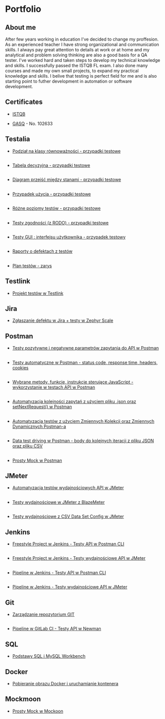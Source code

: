 # Portfolio

## About me
After few years working in education I've decided to change my proffesion. As an experienced teacher I have strong organizational and communication skills. I always pay great attention to details at work or at home and my analytical and problem solving thinking are also a good basis for a QA tester. I've worked hard and taken steps to develop my technical knowledge and skills. I successfully passed the ISTQB FL exam. I also done many courses and made my own small projects, to expand my practical knowledge and skills. I belive that testing is perfect field for me and is also starting point to futher development in automation or software development. 
##

## Certificates
- [ISTQB](https://drive.google.com/file/d/1Cmaybmeh-w2WHewEJ6sjj68Z20M7gfAT/view?usp=sharing)
* [GASQ](https://www.gasq.org/en/certification/check-a-certificate.html) - No. 102633
##

## Testalia

- [Podział na klasy równoważności - przypadki testowe](https://drive.google.com/file/d/1gTltFA6OMe8i0O7uHcLHB-SQgb1yN0FE/view?usp=share_link)

## 
- [Tabela decyzyjna - przypadki testowe](https://drive.google.com/file/d/1_j2FQ9thjhUdDIZnuBBrXANfSj5LPbnD/view?usp=share_link)

##
- [Diagram przejść między stanami - przypadki testowe](https://drive.google.com/file/d/1U8ex3uqvQVWASLNKREH0RjPg5llA7qlR/view?usp=share_link)

##  
- [Przypadek użycia - przypadki testowe](https://drive.google.com/file/d/1Jxx7EQ4bg9puWXYbzQk87s06D5tQB8k2/view?usp=share_link)

##  
- [Różne poziomy testów - przypadki testowe](https://drive.google.com/file/d/1GElip2i3hwu0XUrq8uh3hRPaw5tlEw8W/view?usp=share_link)

##  
- [Testy zgodności (z RODO) - przypadki testowe](https://drive.google.com/file/d/1EX93jiU1Zt6-qbV4ZVaJg9SaD7yg-e5M/view?usp=share_link)

##  
- [Testy GUI : interfejsu użytkownika - przypadek testowy](https://drive.google.com/file/d/1WNrHqXOWqXX4vqMzHy6-HJiT2QrZ1NRx/view?usp=share_link)

##  
- [Raporty o defektach z testów](https://drive.google.com/file/d/1kZcbMH--W-SCC23bGXbgYmGFBOcLNVJw/view?usp=share_link)

##  
- [Plan testów - zarys](https://drive.google.com/file/d/1AaYb0or4-pSaFxHPV1dcE1o3G_WwMDge/view?usp=share_link)
##

## Testlink
 
- [Projekt testów w Testlink](https://drive.google.com/file/d/1-9L_ru1ra4vVSeePSgl7n9lD4Fd2yt-B/view?usp=share_link)
##

## Jira
 
- [Zgłaszanie defektu w Jira + testy w Zephyr Scale](https://drive.google.com/file/d/1g9vwlrGLZvY6OrGtPtDN1Igh725MdVlz/view?usp=share_link)
##

## Postman 
  
- [Testy pozytywne i negatywne parametrów zapytania do API w Postman](https://drive.google.com/file/d/106TEnYy0JvfUhg2WqYdDUqESJ-ISUZ76/view?usp=share_link)

##  
- [Testy automatyczne w Postman - status code, response time, headers, cookies](https://drive.google.com/file/d/1MUnIviq6LnXmFXfZ--_lD3AxIytnOuAH/view?usp=share_link)

##  
- [Wybrane metody, funkcje, instrukcje sterujące JavaScript - wykorzystanie w testach API w Postman](https://drive.google.com/file/d/1mRT8pTvmQ2CpVaANMMqz0m4oKp-BMYFo/view?usp=share_link)

##
- [Automatyzacja kolejności zapytań z użyciem pliku .json oraz setNextRequest() w Postman](https://drive.google.com/file/d/1JtqbqMBQ64_jrQi-V6WxD-Qtc99hFcxv/view?usp=share_link)

##  
- [Automatyzacja testów z użyciem Zmiennych Kolekcji oraz Zmiennych Dynamicznych Postman-a](https://drive.google.com/file/d/1HdZ9vFTJZ6MNQdIXRmIigJeU1ML73Kzn/view?usp=share_link)

##  
- [Data test driving w Postman - body do kolejnych iteracji z pliku JSON oraz pliku CSV ](https://drive.google.com/file/d/1d15Ei5FZFR-AUDewrsuIyX1J79sWKnpy/view?usp=share_link)

##  
- [Prosty Mock w Postman](https://drive.google.com/file/d/1fMD6lDd7Fp9Zu8CYpcH7BkgWt3xINUd7/view?usp=share_link)
##

## JMeter
 
- [Automatyzacja testów wydajnościowych API w JMeter](https://drive.google.com/file/d/1vvH_sszxJWmxrCg1OD0KtuLKCME6mYuZ/view?usp=share_link)

##  
- [Testy wydajnościowe w JMeter z BlazeMeter](https://drive.google.com/file/d/1uvL6dh41SnbxTbtMi_v_615gosxgus5s/view?usp=share_link)

##  
- [Testy wydajnościowe z CSV Data Set Config w JMeter](https://drive.google.com/file/d/1KIX3HK2At69pH8d31aa1c7mRW5vw1eE1/view?usp=share_link)
##


## Jenkins
 
- [Freestyle Project w Jenkins - Testy API w Postman CLI](https://drive.google.com/file/d/1wiM1e3c9t9ILq0UCo3leqWh9HB0vPimN/view?usp=share_link)

##  
- [Freestyle Project w Jenkins - Testy wydajnościowe API w JMeter ](https://drive.google.com/file/d/1k2Y_crlkUGtm44QXd_a3Kzv1w9ShHp9q/view?usp=share_link)

##  
- [Pipeline w Jenkins - Testy API w Postman CLI](https://drive.google.com/file/d/1k9T--p4Mta2nqYPHerAUTZol1d9IT-b-/view?usp=share_link)

##  
- [Pipeline w Jenkins - Testy wydajnościowe API w JMeter](https://drive.google.com/file/d/117zDF_vJ5Rmf9E9kYVqdjELoWoEgeB3B/view?usp=share_link)
##


## Git
  
- [Zarządzanie repozytorium GIT](https://drive.google.com/file/d/1uNvHjnVizEcHr2fP15g-FbK5wxXemkPS/view?usp=share_link)

##  
- [Pipeline w GitLab CI - Testy API w Newman](https://drive.google.com/file/d/1pRLFykpeXMbRPbZpSc5ANwEDflyUiwTu/view?usp=share_link)
##


## SQL
 
- [Podstawy SQL i MySQL Workbench](https://drive.google.com/file/d/1wFPc80uwF24SX4vniyxJuIzJchFwQzGo/view?usp=share_link)
##


## Docker
 
- [Pobieranie obrazu Docker i uruchamianie kontenera](https://drive.google.com/file/d/1Oe44I18Tix7VOgTWREf3H3_RQtb12tPI/view?usp=share_link)
##


## Mockmoon
  
- [Prosty Mock w Mockoon](https://drive.google.com/file/d/1hXu1dDtJi0_HYU3jzBRnMyMS_WVH7SpK/view?usp=share_link)
##

